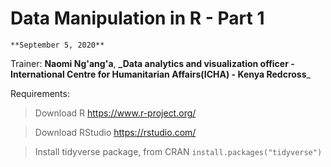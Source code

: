 # Data Manipulation in R - Part 1

    **September 5, 2020**

Trainer: **Naomi Ng'ang'a**, **_Data analytics and visualization officer - International Centre for Humanitarian Affairs(ICHA) - Kenya Redcross**_

Requirements: 

> Download R <https://www.r-project.org/>

> Download RStudio <https://rstudio.com/>

> Install tidyverse package, from CRAN 
   ```install.packages("tidyverse")```
